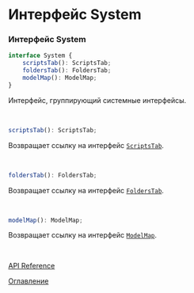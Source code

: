 # Интерфейс System

### Интерфейс System<a name="system"></a>
```ts
interface System {
	scriptsTab(): ScriptsTab;
	foldersTab(): FoldersTab;
	modelMap(): ModelMap;
}
```
Интерфейс, группирующий системные интерфейсы.

&nbsp;

```js
scriptsTab(): ScriptsTab;
```
Возвращает ссылку на интерфейс [`ScriptsTab`](./scriptsTab.md#scripts-tab).

&nbsp;

```js
foldersTab(): FoldersTab;
```
Возвращает ссылку на интерфейс [`FoldersTab`](./foldersTab.md#folders-tab).

&nbsp;

```js
modelMap(): ModelMap;
```
Возвращает ссылку на интерфейс [`ModelMap`](./modelMap.md#model-map).

&nbsp;

[API Reference](API.md)

[Оглавление](../README.md)
